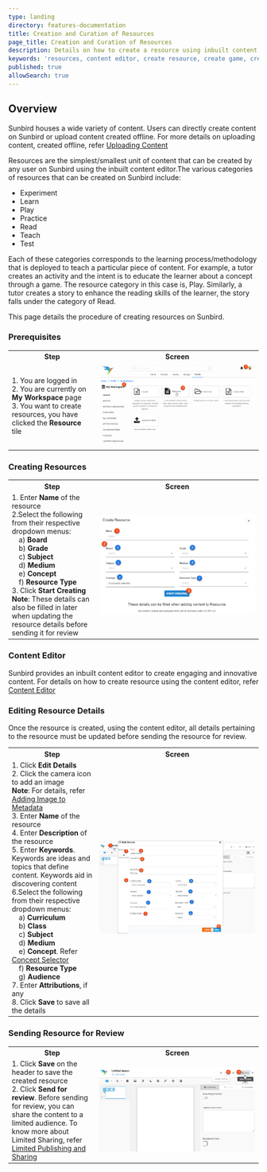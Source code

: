 ```yaml
---
type: landing
directory: features-documentation
title: Creation and Curation of Resources
page_title: Creation and Curation of Resources
description: Details on how to create a resource using inbuilt content editor
keywords: 'resources, content editor, create resource, create game, create test, create assessment, create quiz'
published: true
allowSearch: true
---
```

## Overview

Sunbird houses a wide variety of content. Users can directly create content on Sunbird or upload content created offline. For more details on uploading content, created offline, refer <a href="features-documentation/upload" target="_blank">Uploading Content</a>

Resources  are the simplest/smallest unit of content that can be created by any user on Sunbird using the inbuilt content editor.The various categories of resources that can be created on Sunbird include:

- Experiment
- Learn
- Play
- Practice
- Read
- Teach
- Test 

Each of these categories corresponds to the learning process/methodology that is deployed to teach a particular piece of content. For example, a tutor creates an activity and the intent is to educate the learner about a concept through a game. The resource category in this case is, Play. Similarly, a tutor creates a story to enhance the reading skills of the learner, the story falls under the category of Read. 

This page details the procedure of creating resources on Sunbird.

### Prerequisites
<table>
  <tr>
    <th style="width:35%;">Step</th>
    <th style="width:65%;">Screen</th>
  </tr>
  <tr>
    <td>1. You are logged in <br>2. You are currently on <b>My Workspace</b> page <br>3. You want to create resources, you have clicked the <b>Resource</b> tile
      </td>
      <td><img src="pages/features-documentation/images/resource/resource_prerequisite.png"></td>
  </tr>
  </table>
  
### Creating Resources
<table>
  <tr>
    <th style="width:35%;">Step</th>
    <th style="width:65%;">Screen</th>
  </tr>  
  <tr>
    <td>1. Enter <b>Name</b> of the resource 
      <br>2.Select the following from their respective dropdown menus: 
      <br>&emsp;a) <b>Board</b>
      <br>&emsp;b) <b>Grade</b> 
      <br>&emsp;c) <b>Subject</b> 
      <br>&emsp;d) <b>Medium</b> 
      <br>&emsp;e) <b>Concept</b> 
      <br>&emsp;f) <b>Resource Type</b>
      <br>3. Click <b>Start Creating</b> 
      <br><b>Note</b>: These details can also be filled in later when updating the resource details before sending it for review
    </td>
    <td><img src="pages/features-documentation/images/resource/resource_create.png"></td>
  </tr>
  </table>
  
### Content Editor
Sunbird provides an inbuilt content editor to create engaging and innovative content. For details on how to create resource using the content editor, refer <a href="features-documentation/contenteditor" target="_blank">Content Editor</a>
  
### Editing Resource Details
Once the resource is created, using the content editor, all details pertaining to the resource must be updated before sending the resource for review.
<table>
  <tr>
    <th style="width:35%;">Step</th>
    <th style="width:65%;">Screen</th>
  </tr>  
  <tr>
    <td>1. Click <b>Edit Details</b> <br>2. Click the camera icon to add an image <br><b>Note</b>: For details, refer <a href="features-documentation/metadata_addingimages" target="_blank">Adding Image to Metadata</a> <br>3. Enter <b>Name</b> of the resource  <br>4. Enter <b>Description</b> of the resource 
      <br>5. Enter <b>Keywords</b>. Keywords are ideas and topics that define content. Keywords aid in discovering content 
      <br>6.Select the following from their respective dropdown menus: 
      <br>&emsp;a) <b>Curriculum</b>
      <br>&emsp;b) <b>Class</b> 
      <br>&emsp;c) <b>Subject</b> 
      <br>&emsp;d) <b>Medium</b> 
      <br>&emsp;e) <b>Concept</b>. Refer <a href="features-documentation/concept_selector" target="_blank">Concept Selector</a> 
      <br>&emsp;f) <b>Resource Type</b>
      <br>&emsp;g) <b>Audience</b>  
  <br>7. Enter <b>Attributions</b>, if any <br>8. Click <b>Save</b> to save all the details
    </td>
    <td><img src="pages/features-documentation/images/resource/resource_details.png"></td>
  </tr>
  </table>


### Sending Resource for Review
<table>
  <tr>
    <th style="width:35%;">Step</th>
    <th style="width:65%;">Screen</th>
  </tr>
  <tr>
    <td>1. Click <b>Save</b> on the header to save the created resource 
      <br>2. Click <b>Send for review</b>. Before sending for review, you can share the content to a limited audience. To know more about Limited Sharing, refer <a href="features-documentation/limitedpublishnshare" target="_blank">Limited Publishing and Sharing</a>
    </td>
    <td><img src="pages/features-documentation/images/resource/resource_review.png"></td>
  </tr>    
  </table>
